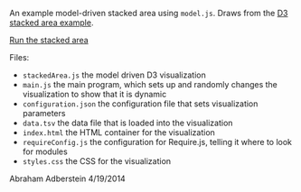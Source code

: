 An example model-driven stacked area using `model.js`. Draws from the [D3 stacked area example](http://bl.ocks.org/mbostock/3885211).

[Run the stacked area](http://curran.github.io/model/examples/d3StackedArea/)

Files:

 * `stackedArea.js` the model driven D3 visualization
 * `main.js` the main program, which sets up and randomly changes the visualization to show that it is dynamic
 * `configuration.json` the configuration file that sets visualization parameters
 * `data.tsv` the data file that is loaded into the visualization
 * `index.html` the HTML container for the visualization
 * `requireConfig.js` the configuration for Require.js, telling it where to look for modules
 * `styles.css` the CSS for the visualization

Abraham Adberstein 4/19/2014
